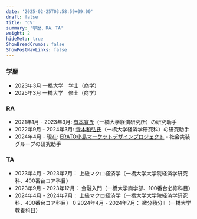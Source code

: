 ```yaml
---
date: '2025-02-25T03:58:59+09:00'
draft: false
title: 'CV'
summary: '学歴、RA、TA'
weight: 2
hideMeta: true
ShowBreadCrumbs: false
ShowPostNavLinks: false
---
```



### 学歴
 - 2023年3月 一橋大学　学士（商学）
 - 2025年3月 一橋大学　修士（商学）

### RA
- 2021年1月 - 2023年3月: [有本寛氏](https://sites.google.com/site/yutakaarimoto/japanese)（一橋大学経済研究所）の研究助手
- 2022年9月 - 2024年3月: [寺本和弘氏](https://sites.google.com/view/kazuhiroteramoto/home)（一橋大学経済学研究科）の研究助手
- 2024年4月 - 現在: [ERATO小島マーケットデザインプロジェクト](https://www.jst.go.jp/erato/kojima/index.html)・社会実装グループの研究助手

### TA
- 2023年4月 - 2023年7月： 上級マクロ経済学（一橋大学大学院経済学研究科、400番台コア科目）
- 2023年9月 - 2023年12月： 金融入門（一橋大学商学部、100番台必修科目）
- 2024年4月 - 2024年7月： 上級マクロ経済学（一橋大学大学院経済学研究科、400番台コア科目）
0 2024年4月 - 2024年7月： 微分積分Ⅱ（一橋大学教養科目）